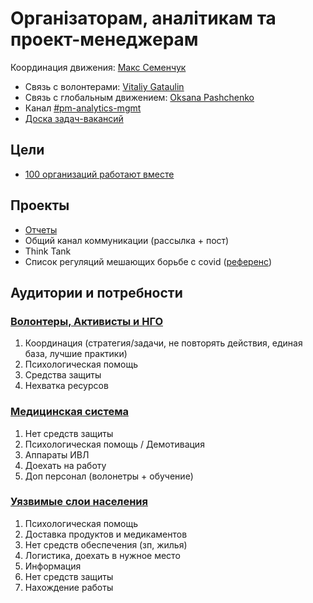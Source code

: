 # Організаторам, аналітикам та проект-менеджерам

Координация движения: [Макс Семенчук](https://t.me/maxsemenchuk)

* Связь с волонтерами: [Vitaliy Gataulin](https://t.me/VGataulin)
* Связь с глобальным движением: [Oksana Pashchenko](https://t.me/Oksana_Paschenko)
* Канал [\#pm-analytics-mgmt](https://discord.gg/DX883hY%20)
* [Доска задач-вакансий](https://trello.com/b/IkonsFAY/main-board)

## Цели

* [100 организаций работают вместе](https://docs.google.com/spreadsheets/d/10Yt17F3iB00pqf7DXrVjFYvW0qILdoHUajBujI_EGrQ/edit#gid=0) 

## Проекты

* [Отчеты](stopcovid-ua-n13.md)
* Общий канал коммуникации \(рассылка + пост\)
* Think Tank
* Список регуляций мешающих борьбе с covid \([референс](https://www.pauseregulations.com/)\)

## Аудитории и потребности

### [Волонтеры, Активисты и НГО](strategiya.md)

1. Координация \(стратегия/задачи, не повторять действия, единая база, лучшие практики\)
2. Психологическая помощь
3. Средства защиты
4. Нехватка ресурсов

### [Медицинская система](medicinskaya-sistema.md)

1. Нет средств защиты 
2. Психологическая помощь  / Демотивация
3. Аппараты ИВЛ
4. Доехать на работу 
5. Доп персонал \(волонетры + обучение\) 

### [Уязвимые слои населения](bezrabotica.md)

1. Психологическая помощь
2. Доставка продуктов и медикаментов 
3. Нет средств обеспечения \(зп, жилья\)
4. Логистика, доехать в нужное место
5. Информация
6. Нет средств защиты
7. Нахождение работы





